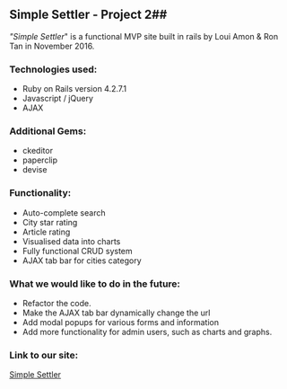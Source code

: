 ## Simple Settler - Project 2##
_"Simple Settler_" is a functional MVP site built in rails by Loui Amon & Ron Tan in November 2016.

### Technologies used:
* Ruby on Rails version 4.2.7.1
* Javascript / jQuery
* AJAX

### Additional Gems:
* ckeditor
* paperclip
* devise

### Functionality:
* Auto-complete search
* City star rating
* Article rating
* Visualised data into charts
* Fully functional CRUD system
* AJAX tab bar for cities category

### What we would like to do in the future:

* Refactor the code.
* Make the AJAX tab bar dynamically change the url
* Add modal popups for various forms and information
* Add more functionality for admin users, such as charts and graphs.


### Link to our site:

[Simple Settler](http://easysettler.herokuapp.com/)
